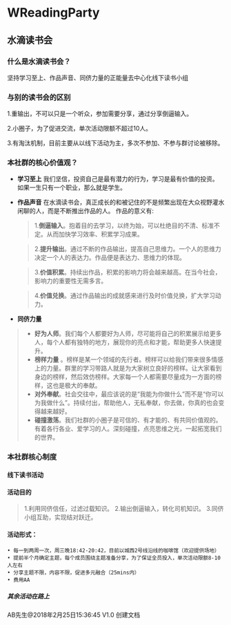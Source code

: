 # WReadingParty
## 水滴读书会

### 什么是水滴读书会？
坚持学习至上、作品声音、同侪力量的正能量去中心化线下读书小组

### 与别的读书会的区别
1.重输出，不可以只是一个听众，参加需要分享，通过分享倒逼输入。

2.小圈子，为了促进交流，单次活动限额不超过10人。

3.有淘汰机制，目前主要从以线下活动为主，多次不参加、不参与群讨论被移除。



### 本社群的核心价值观？
* **学习至上**
     我们坚信，投资自己是最有潜力的行为，学习是最有价值的投资。
     如果一生只有一个职业，那么就是学生。

     
* **作品声音**
    在水滴读书会，真正成长的和被记住的不是频繁出现在大众视野灌水闲聊的人，而是不断推出作品的人。
    作品的意义有:
    > 1.**倒逼输入**。抱着目的去学习，以终为始，可以杜绝目的不清、标准不定。从而加快学习效率、积累学习成果。 
    
    > 2.**提升输出**。通过不断的作品输出，提高自己思维力。一个人的思维力决定一个人的表达力。作品便是表达力、思维力的体现。
    
    > 3.**价值积累**。持续出作品，积累的影响力将会越来越高。在当今社会，影响力的重要性无需多言。
    
    > 4.**价值兑换**。通过作品输出的成就感来进行及时价值兑换，扩大学习动力。
* **同侪力量** 
 > * **好为人师**。我们每个人都要好为人师，尽可能将自己的积累展示给更多人，每个人都有独特的地方，展现你的亮点和才能，帮助更多人快速提升。
 > * **榜样力量** 。榜样是某一个领域的先行者。榜样可以给我们带来很多情感上的力量。群里的学习带路人就是为大家树立良好的榜样。让大家看到身边的榜样，然后效仿榜样。大家每一个人都需要尽量成为一方面的榜样，这也是极大的奉献。
 > * **对外奉献**。社会交往中，最应该说的是“我能为你做什么”而不是“你可以为我做什么”。持续付出，帮助他人，无私奉献，你去做，你真的也会变得越来越好。
 > * **碰撞激荡**。我们社群的小圈子是可信的、有才能的、有共同价值观的。有着各行各业、爱学习的人。深刻碰撞，点亮思维之光，一起拓宽我们的世界。

### 本社群核心制度
#### 线下读书活动
#### 活动目的
> 1.利用同侪信任，过滤过载知识。
2.输出倒逼输入，转化司机知识。
3.同侪小组互助，实现结对跃迁。



#### 活动形式：
	• 每一到两周一次，周三晚18:42-20:42，目前以城西2号线沿线的咖啡馆（欢迎提供场地）
	• 提前半个月确定主题，每个成员围绕主题准备分享，为了保证全员投入，单次活动限额8-10人左右
	• 分享主题不限，内容不限，促进多元融合（25mins内）
	• 费用AA

#####  其余活动在路上





AB先生@2018年2月25日15:36:45 V1.0 创建文档
